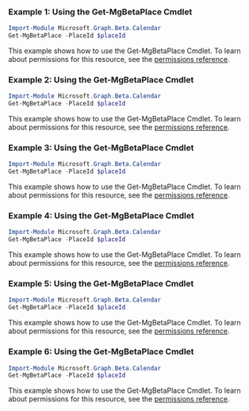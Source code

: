 ### Example 1: Using the Get-MgBetaPlace Cmdlet
```powershell
Import-Module Microsoft.Graph.Beta.Calendar
Get-MgBetaPlace -PlaceId $placeId
```
This example shows how to use the Get-MgBetaPlace Cmdlet.
To learn about permissions for this resource, see the [permissions reference](/graph/permissions-reference).
### Example 2: Using the Get-MgBetaPlace Cmdlet
```powershell
Import-Module Microsoft.Graph.Beta.Calendar
Get-MgBetaPlace -PlaceId $placeId
```
This example shows how to use the Get-MgBetaPlace Cmdlet.
To learn about permissions for this resource, see the [permissions reference](/graph/permissions-reference).
### Example 3: Using the Get-MgBetaPlace Cmdlet
```powershell
Import-Module Microsoft.Graph.Beta.Calendar
Get-MgBetaPlace -PlaceId $placeId
```
This example shows how to use the Get-MgBetaPlace Cmdlet.
To learn about permissions for this resource, see the [permissions reference](/graph/permissions-reference).
### Example 4: Using the Get-MgBetaPlace Cmdlet
```powershell
Import-Module Microsoft.Graph.Beta.Calendar
Get-MgBetaPlace -PlaceId $placeId
```
This example shows how to use the Get-MgBetaPlace Cmdlet.
To learn about permissions for this resource, see the [permissions reference](/graph/permissions-reference).
### Example 5: Using the Get-MgBetaPlace Cmdlet
```powershell
Import-Module Microsoft.Graph.Beta.Calendar
Get-MgBetaPlace -PlaceId $placeId
```
This example shows how to use the Get-MgBetaPlace Cmdlet.
To learn about permissions for this resource, see the [permissions reference](/graph/permissions-reference).
### Example 6: Using the Get-MgBetaPlace Cmdlet
```powershell
Import-Module Microsoft.Graph.Beta.Calendar
Get-MgBetaPlace -PlaceId $placeId
```
This example shows how to use the Get-MgBetaPlace Cmdlet.
To learn about permissions for this resource, see the [permissions reference](/graph/permissions-reference).
